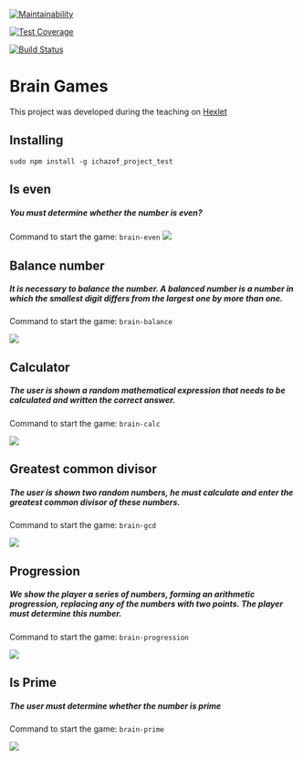 [![Maintainability](https://api.codeclimate.com/v1/badges/c864d49d037cfb3462d4/maintainability)](https://codeclimate.com/github/ichazof/project-lvl1-s308/maintainability)

[![Test Coverage](https://api.codeclimate.com/v1/badges/c864d49d037cfb3462d4/test_coverage)](https://codeclimate.com/github/ichazof/project-lvl1-s308/test_coverage)


[![Build Status](https://travis-ci.org/ichazof/project-lvl1-s308.svg?branch=master)](https://travis-ci.org/ichazof/project-lvl1-s308)


# Brain Games
This project was developed during the teaching on [Hexlet](https://ru.hexlet.io/)



## Installing


```
sudo npm install -g ichazof_project_test
```



## Is even
##### You must determine whether the number is even?

Command to start the game: ``` brain-even ```
![](https://ichazof.github.io/brain-even.gif)



## Balance number
##### It is necessary to balance the number. A balanced number is a number in which the smallest digit differs from the largest one by more than one.

Command to start the game: ``` brain-balance ```

![](https://ichazof.github.io/brain-balance.gif)


## Calculator
##### The user is shown a random mathematical expression that needs to be calculated and written the correct answer.

Command to start the game: ``` brain-calc ```

![](https://ichazof.github.io/brain-calc.gif)



## Greatest common divisor
##### The user is shown two random numbers, he must calculate and enter the greatest common divisor of these numbers.

Command to start the game: ``` brain-gcd ```

![](https://ichazof.github.io/brain-gcd.gif)



## Progression
##### We show the player a series of numbers, forming an arithmetic progression, replacing any of the numbers with two points. The player must determine this number.

Command to start the game: ``` brain-progression ```

![](https://ichazof.github.io/brain-progression.gif)


## Is Prime
##### The user must determine whether the number is prime

Command to start the game: ``` brain-prime ```

![](https://ichazof.github.io/brain-prime.gif)
